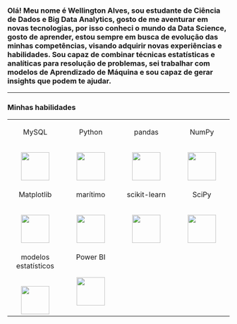 ### Olá! Meu nome é Wellington Alves, sou estudante de Ciência de Dados e Big Data Analytics, gosto de me aventurar em novas tecnologias, por isso conheci o mundo da Data Science, gosto de aprender, estou sempre em busca de evolução das minhas competências, visando adquirir novas experiências e habilidades. Sou capaz de combinar técnicas estatísticas e analíticas para resolução de problemas, sei trabalhar com modelos de Aprendizado de Máquina e sou capaz de gerar insights que podem te ajudar.




                 





---
### Minhas habilidades

<table> 

<tbody> 

<tr valign = "top"> 

<td width = "25%" align = "center"> 

<span> MySQL </span> <br> <br> 

<img height = "64px" src = "https://cdn.svgporn.com/logos/mysql.svg"> 

</td> 

<td width = "25%" align = "center"> 

<span> Python </span> <br> <br> 

<img height = "64px" src = "https://cdn.svgporn.com/logos/python.svg"> 

</td> 

<td width = "25%" align = "center"> 

<span> pandas </span> <br> <br> 

<img height = "64px" src = "https://pandas.pydata.org/static/img/pandas.svg"> 

</td> 

<td width = "25%" align = "center"> 

<span> NumPy </span> <br> <br> 

<img height = "64px" src = "https://numpy.org/images/logos/numpy.svg"> 

</td> 

</tr> 

<tr valign = "top"> 

<td width = "25%" align = "center"> 

<span> Matplotlib </span> <br> <br> 

<img height = "64px" src = "https://matplotlib.org/_images/sphx_glr_logos2_001.png"> 

</td> 

<td width = "25%" align = "center"> 

<span> marítimo </span> <br> <br> 

<img height = "64px" src = "https://seaborn.pydata.org/_static/logo-wide-lightbg.svg"> 

</td> 

<td width = "25%" align = "center"> 

<span> scikit-learn </span> <br> <br> 

<img height = "64px" src = "https://scikit-learn.org/stable/_images/scikit-learn-logo-notext.png"> 

</td> 

<td width = "25%" align = "center"> 

<span> SciPy </span> <br> <br> 

<img height = "64px" src = "https://bids.berkeley.edu/sites/default/files/styles/450x254/public/projects/scipy_logo_450x254.png?itok=kcdZBxrP"> 

</td> 

<tr valign = "top"> 

<td width = "25%" align = "center"> 

<span> modelos estatísticos </span> <br> <br> 

<img height = "64px" src = "https://www.statsmodels.org/stable/_images/statsmodels-logo-v2.svg"> 

</td> 

</td> 

<td width = "25%" align = "center"> 

<span> Power BI </span> <br> <br> 

<img height = "64px" src = "https://uploaddeimagens.com.br/images/002/851/738/full/powerbi_logo.png?1598489763"> 

</tbody> 

</table>



















